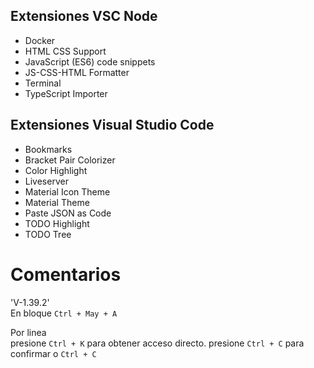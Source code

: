 ## Extensiones VSC Node 
- Docker
- HTML CSS Support
- JavaScript (ES6) code snippets
- JS-CSS-HTML Formatter
- Terminal
- TypeScript Importer

## Extensiones Visual Studio Code  
- Bookmarks
- Bracket Pair Colorizer
- Color Highlight
- Liveserver
- Material Icon Theme
- Material Theme
- Paste JSON as Code
- TODO Highlight
- TODO Tree


# Comentarios  
'V-1.39.2'  
En bloque `Ctrl + May + A`

Por linea  
presione `Ctrl + K` para obtener acceso directo. presione `Ctrl + C` para confirmar o `Ctrl + C`
